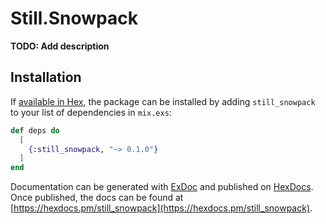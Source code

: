 # Still.Snowpack

**TODO: Add description**

## Installation

If [available in Hex](https://hex.pm/docs/publish), the package can be installed
by adding `still_snowpack` to your list of dependencies in `mix.exs`:

```elixir
def deps do
  [
    {:still_snowpack, "~> 0.1.0"}
  ]
end
```

Documentation can be generated with [ExDoc](https://github.com/elixir-lang/ex_doc)
and published on [HexDocs](https://hexdocs.pm). Once published, the docs can
be found at [https://hexdocs.pm/still_snowpack](https://hexdocs.pm/still_snowpack).

